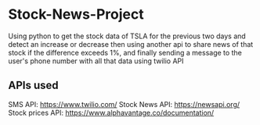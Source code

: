 # Stock-News-Project
Using python to get the stock data of TSLA for the previous two days and detect an increase or decrease then using another api to share news of that stock if the difference exceeds 1%, and finally sending a message to the user's phone number with all that data using twilio API

## APIs used
SMS API: https://www.twilio.com/
Stock News API: https://newsapi.org/
Stock prices API: https://www.alphavantage.co/documentation/
